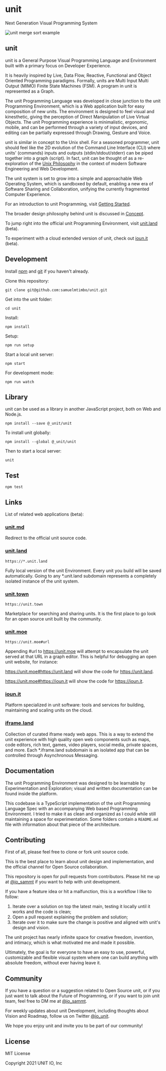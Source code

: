 # unit

Next Generation Visual Programming System

![unit merge sort example](/public/gif/0.gif)

## unit

unit is a General Purpose Visual Programming Language and Environment built with a primary focus on Developer Experience.

It is heavily inspired by Live, Data Flow, Reactive, Functional and Object Oriented Programming paradigms. Formally, units are Multi Input Multi Output (MIMO) Finite State Machines (FSM). A program in unit is represented as a Graph.

The unit Programming Language was developed in close junction to the unit Programming Environment, which is a Web application built for easy composition of new units. The environment is designed to feel visual and kinesthetic, giving the perception of Direct Manipulation of Live Virtual Objects. The unit Programming experience is minimalistic, ergonomic, mobile, and can be performed through a variety of input devices, and editing can be partially expressed through Drawing, Gesture and Voice.

unit is similar in concept to the Unix shell. For a seasoned programmer, unit should feel like the 2D evolution of the Command Line Interface (CLI) where units' (commands) inputs and outputs (stdin/stdout/stderr) can be piped together into a graph (script). In fact, unit can be thought of as a re-exploration of the [Unix Philosophy](https://en.wikipedia.org/wiki/Unix_philosophy) in the context of modern Software Engineering and Web Development.

The unit system is set to grow into a simple and approachable Web Operating System, which is sandboxed by default, enabling a new era of Software Sharing and Collaboration, unifying the currently fragmented Computer Experience. 

For an introduction to unit Programming, visit [Getting Started](src/docs/start/README.md).

The broader design philosophy behind unit is discussed in [Concept](src/docs/concept/README.md).

To jump right into the official unit Programming Environment, visit [unit.land](https://unit.land) (beta).

To experiment with a cloud extended version of unit, check out [ioun.it](https://ioun.it) (beta).

## Development

Install [npm](https://nodejs.org/en/download/) and [git](https://git-scm.com/book/en/v2/Getting-Started-Installing-Git) if you haven't already.

Clone this repository:

```
git clone git@github.com:samuelmtimbo/unit.git
```

Get into the unit folder:

```
cd unit
```

Install:

```
npm install
```

Setup:

```
npm run setup
```

Start a local unit server:

```
npm start
```

For development mode:

```
npm run watch
```

## Library

unit can be used as a library in another JavaScript project, both on Web and Node.js.

```
npm install --save @_unit/unit
```

To install unit globally:

```
npm install --global @_unit/unit
```

Then to start a local server:

```
unit
```

## Test

```
npm test
```

## Links

List of related web applications (beta):

### [unit.md](https://unit.md)

Redirect to the official unit source code.

### [unit.land](https://unit.land)

```
https://*.unit.land
```

Fully local version of the unit Environment. Every unit you build will be saved automatically. Going to any \*.unit.land subdomain represents a completely isolated instance of the unit system.

### [unit.town](https://unit.town)

```
https://unit.town
```

Marketplace for searching and sharing units. It is the first place to go look for an open source unit built by the community.

### [unit.moe](https://unit.moe)

```
https://unit.moe#url
```

Appending #url to https://unit.moe will attempt to encapsulate the unit served at that URL in a graph editor. This is helpful for debugging an open unit website, for instance:

https://unit.moe#https://unit.land will show the code for https://unit.land.

https://unit.moe#https://ioun.it will show the code for https://ioun.it.

### [ioun.it](https://ioun.it)

Platform specialized in unit software: tools and services for building, maintaining and scaling units on the cloud.

### [iframe.land](https://iframe.land)

Collection of curated iframe ready web apps. This is a way to extend the unit experience with high quality open web components such as maps, code editors, rich text, games, video players, social media, private spaces, and more. Each \*.iframe.land subdomain is an isolated app that can be controlled through Asynchronous Messaging.

## Documentation

The unit Programming Environment was designed to be learnable by Experimentation and Exploration; visual and written documentation can be found inside the platform.

This codebase is a TypeScript implementation of the unit Programming Language Spec with an accompanying Web based Programming Environment. I tried to make it as clean and organized as I could while still maintaining a space for experimentation. Some folders contain a `README.md` file with information about that piece of the architecture.

## Contributing

First of all, please feel free to clone or fork unit source code.

This is the best place to learn about unit design and implementation, and the official channel for Open Source collaboration.

This repository is open for pull requests from contributors. Please hit me up at [@io_sammt](https://twitter.com/io_sammt) if you want to help with unit development.

If you have a feature idea or hit a malfunction, this is a workflow I like to follow:

1. Iterate over a solution on top the latest main, testing it locally until it works and the code is clean;
2. Open a pull request explaining the problem and solution;
3. Iterate over it to make sure the change is positive and aligned with unit's design and vision.

The unit project has nearly infinite space for creative freedom, invention, and intimacy, which is what motivated me and made it possible.

Ultimately, the goal is for everyone to have an easy to use, powerful, customizable and flexible visual system where one can build anything with absolute freedom, without ever having leave it.

## Community

If you have a question or a suggestion related to Open Source unit, or if you just want to talk about the Future of Programming, or if you want to join unit team, feel free to DM me at [@io_sammt](https://twitter.com/io_sammt).

For weekly updates about unit Development, including thoughts about Vision and Roadmap, follow us on Twitter [@io_unit](https://twitter.com/io_unit).

We hope you enjoy unit and invite you to be part of our community!

## License

MIT License

Copyright 2021 UNIT IO, Inc
